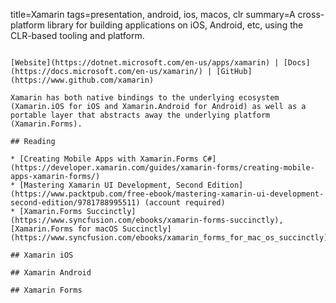 title=Xamarin
tags=presentation, android, ios, macos, clr
summary=A cross-platform library for building applications on iOS, Android, etc, using the CLR-based tooling and platform.
~~~~~~

[Website](https://dotnet.microsoft.com/en-us/apps/xamarin) | [Docs](https://docs.microsoft.com/en-us/xamarin/) | [GitHub](https://www.github.com/xamarin)

Xamarin has both native bindings to the underlying ecosystem (Xamarin.iOS for iOS and Xamarin.Android for Android) as well as a portable layer that abstracts away the underlying platform (Xamarin.Forms).

## Reading

* [Creating Mobile Apps with Xamarin.Forms C#](https://developer.xamarin.com/guides/xamarin-forms/creating-mobile-apps-xamarin-forms/)
* [Mastering Xamarin UI Development, Second Edition](https://www.packtpub.com/free-ebook/mastering-xamarin-ui-development-second-edition/9781788995511) (account required)
* [Xamarin.Forms Succinctly](https://www.syncfusion.com/ebooks/xamarin-forms-succinctly), [Xamarin.Forms for macOS Succinctly](https://www.syncfusion.com/ebooks/xamarin_forms_for_mac_os_succinctly)

## Xamarin iOS

## Xamarin Android

## Xamarin Forms
